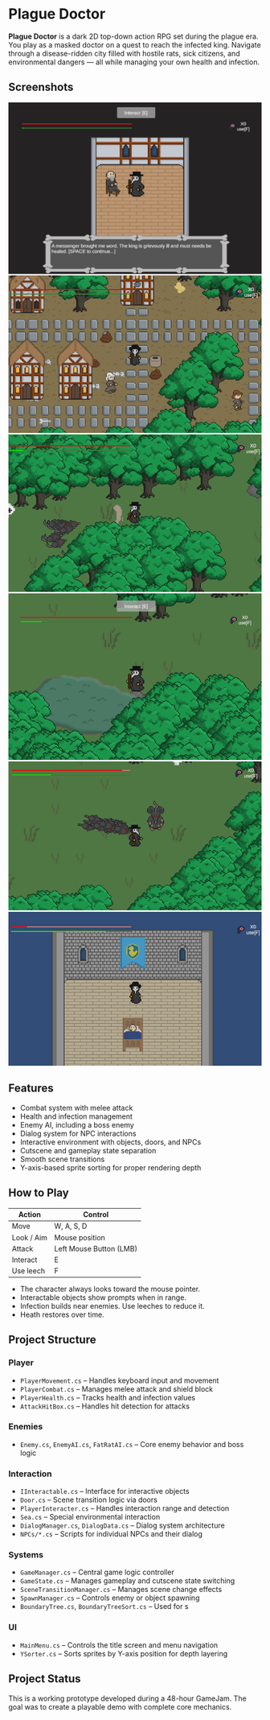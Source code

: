 # Plague Doctor

**Plague Doctor** is a dark 2D top-down action RPG set during the plague era. You play as a masked doctor on a quest to reach the infected king. Navigate through a disease-ridden city filled with hostile rats, sick citizens, and environmental dangers — all while managing your own health and infection.

## Screenshots
![StartScene](Screenshots/PlagueDoctorScreenshot6.png)
![HomeTown](Screenshots/PlagueDoctorScreenshot1.png)
![PlagueForest](Screenshots/PlagueDoctorScreenshot2.png)
![Ponds](Screenshots/PlagueDoctorScreenshot3.png)
![BossFight](Screenshots/PlagueDoctorScreenshot4.png)
![KingsCastle](Screenshots/PlagueDoctorScreenshot5.png)

## Features

- Combat system with melee attack
- Health and infection management
- Enemy AI, including a boss enemy
- Dialog system for NPC interactions
- Interactive environment with objects, doors, and NPCs
- Cutscene and gameplay state separation
- Smooth scene transitions
- Y-axis-based sprite sorting for proper rendering depth

## How to Play
 
| Action            | Control                    |
|-------------------|----------------------------|
| Move              | W, A, S, D                 |
| Look / Aim        | Mouse position             |
| Attack            | Left Mouse Button (LMB)    |
| Interact          | E                          |
| Use leech         | F                          |


- The character always looks toward the mouse pointer.
- Interactable objects show prompts when in range.
- Infection builds near enemies. Use leeches to reduce it.
- Heath restores over time.

## Project Structure

### Player
- `PlayerMovement.cs` – Handles keyboard input and movement
- `PlayerCombat.cs` – Manages melee attack and shield block
- `PlayerHealth.cs` – Tracks health and infection values
- `AttackHitBox.cs` – Handles hit detection for attacks

### Enemies
- `Enemy.cs`, `EnemyAI.cs`, `FatRatAI.cs` – Core enemy behavior and boss logic

### Interaction
- `IInteractable.cs` – Interface for interactive objects
- `Door.cs` – Scene transition logic via doors
- `PlayerInteracter.cs` – Handles interaction range and detection
- `Sea.cs` – Special environmental interaction
- `DialogManager.cs`, `DialogData.cs` – Dialog system architecture
- `NPCs/*.cs` – Scripts for individual NPCs and their dialog

### Systems
- `GameManager.cs` – Central game logic controller
- `GameState.cs` – Manages gameplay and cutscene state switching
- `SceneTransitionManager.cs` – Manages scene change effects
- `SpawnManager.cs` – Controls enemy or object spawning
- `BoundaryTree.cs`, `BoundaryTreeSort.cs` – Used for s

### UI
- `MainMenu.cs` – Controls the title screen and menu navigation
- `YSorter.cs` – Sorts sprites by Y-axis position for depth layering

## Project Status

This is a working prototype developed during a 48-hour GameJam. The goal was to create a playable demo with complete core mechanics.

